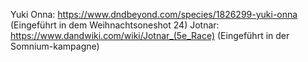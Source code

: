 Yuki Onna: https://www.dndbeyond.com/species/1826299-yuki-onna (Eingeführt in dem Weihnachtsoneshot 24)
Jotnar: https://www.dandwiki.com/wiki/Jotnar_(5e_Race) (Eingeführt in der Somnium-kampagne)